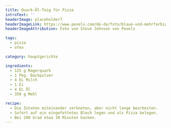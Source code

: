 ```yaml
---
title: Quark-Öl-Teig für Pizza
introText: ''
headerImage: placeholder7
headerImageLink: https://www.pexels.com/de-de/foto/blaue-und-mehrfarbige-abstrakte-malerei-1307114/
headerImageAttribution: Foto von Steve Johnson von Pexels

tags:
  - pizza
  - ofen

category: hauptgerichte

ingredients:
  - 125 g Magerquark
  - 1 Pkg. Backpulver
  - 4 EL Milch
  - 1 Ei
  - 4 EL Öl
  - 350 g Mehl

recipe:
  - Die Zutaten miteinander verkneten, aber nicht lange bearbeiten.
  - Sofort auf ein eingefettetes Blech legen und als Pizza belegen.
  - Bei 200 Grad etwa 30 Minuten backen.
---
```

